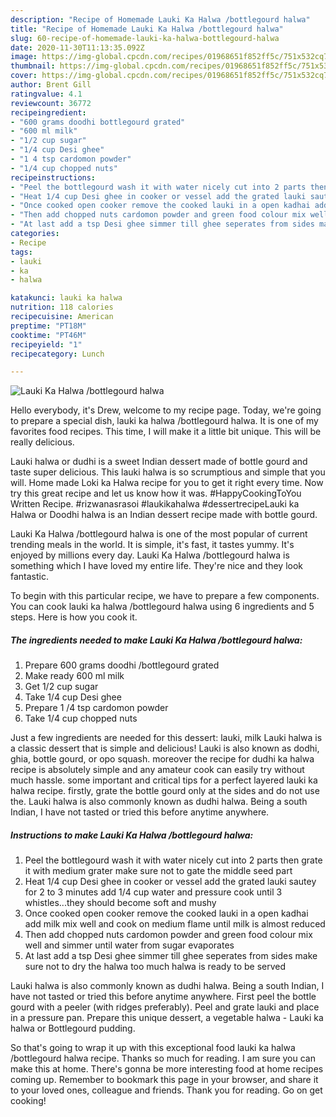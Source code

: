 ```yaml
---
description: "Recipe of Homemade Lauki Ka Halwa /bottlegourd halwa"
title: "Recipe of Homemade Lauki Ka Halwa /bottlegourd halwa"
slug: 60-recipe-of-homemade-lauki-ka-halwa-bottlegourd-halwa
date: 2020-11-30T11:13:35.092Z
image: https://img-global.cpcdn.com/recipes/01968651f852ff5c/751x532cq70/lauki-ka-halwa-bottlegourd-halwa-recipe-main-photo.jpg
thumbnail: https://img-global.cpcdn.com/recipes/01968651f852ff5c/751x532cq70/lauki-ka-halwa-bottlegourd-halwa-recipe-main-photo.jpg
cover: https://img-global.cpcdn.com/recipes/01968651f852ff5c/751x532cq70/lauki-ka-halwa-bottlegourd-halwa-recipe-main-photo.jpg
author: Brent Gill
ratingvalue: 4.1
reviewcount: 36772
recipeingredient:
- "600 grams doodhi bottlegourd grated"
- "600 ml milk"
- "1/2 cup sugar"
- "1/4 cup Desi ghee"
- "1 4 tsp cardomon powder"
- "1/4 cup chopped nuts"
recipeinstructions:
- "Peel the bottlegourd wash it with water nicely cut into 2 parts then grate it with medium grater make sure not to gate the middle seed part"
- "Heat 1/4 cup Desi ghee in cooker or vessel add the grated lauki sautey for 2 to 3 minutes add 1/4 cup water and pressure cook until 3 whistles...they should become soft and mushy"
- "Once cooked open cooker remove the cooked lauki in a open kadhai add milk mix well and cook on medium flame until milk is almost reduced"
- "Then add chopped nuts cardomon powder and green food colour mix well and simmer until water from sugar evaporates"
- "At last add a tsp Desi ghee simmer till ghee seperates from sides make sure not to dry the halwa too much halwa is ready to be served"
categories:
- Recipe
tags:
- lauki
- ka
- halwa

katakunci: lauki ka halwa 
nutrition: 118 calories
recipecuisine: American
preptime: "PT18M"
cooktime: "PT46M"
recipeyield: "1"
recipecategory: Lunch

---
```



![Lauki Ka Halwa /bottlegourd halwa](https://img-global.cpcdn.com/recipes/01968651f852ff5c/751x532cq70/lauki-ka-halwa-bottlegourd-halwa-recipe-main-photo.jpg)

Hello everybody, it's Drew, welcome to my recipe page. Today, we're going to prepare a special dish, lauki ka halwa /bottlegourd halwa. It is one of my favorites food recipes. This time, I will make it a little bit unique. This will be really delicious.

Lauki halwa or dudhi is a sweet Indian dessert made of bottle gourd and taste super delicious. This lauki halwa is so scrumptious and simple that you will. Home made Loki ka Halwa recipe for you to get it right every time. Now try this great recipe and let us know how it was. #HappyCookingToYou Written Recipe. #rizwanasrasoi #laukikahalwa #dessertrecipeLauki ka Halwa or Doodhi halwa is an Indian dessert recipe made with bottle gourd.

Lauki Ka Halwa /bottlegourd halwa is one of the most popular of current trending meals in the world. It is simple, it's fast, it tastes yummy. It's enjoyed by millions every day. Lauki Ka Halwa /bottlegourd halwa is something which I have loved my entire life. They're nice and they look fantastic.


To begin with this particular recipe, we have to prepare a few components. You can cook lauki ka halwa /bottlegourd halwa using 6 ingredients and 5 steps. Here is how you cook it.

<!--inarticleads1-->

##### The ingredients needed to make Lauki Ka Halwa /bottlegourd halwa:

1. Prepare 600 grams doodhi /bottlegourd grated
1. Make ready 600 ml milk
1. Get 1/2 cup sugar
1. Take 1/4 cup Desi ghee
1. Prepare 1 /4 tsp cardomon powder
1. Take 1/4 cup chopped nuts


Just a few ingredients are needed for this dessert: lauki, milk Lauki halwa is a classic dessert that is simple and delicious! Lauki is also known as dodhi, ghia, bottle gourd, or opo squash. moreover the recipe for dudhi ka halwa recipe is absolutely simple and any amateur cook can easily try without much hassle. some important and critical tips for a perfect layered lauki ka halwa recipe. firstly, grate the bottle gourd only at the sides and do not use the. Lauki halwa is also commonly known as dudhi halwa. Being a south Indian, I have not tasted or tried this before anytime anywhere. 

<!--inarticleads2-->

##### Instructions to make Lauki Ka Halwa /bottlegourd halwa:

1. Peel the bottlegourd wash it with water nicely cut into 2 parts then grate it with medium grater make sure not to gate the middle seed part
1. Heat 1/4 cup Desi ghee in cooker or vessel add the grated lauki sautey for 2 to 3 minutes add 1/4 cup water and pressure cook until 3 whistles...they should become soft and mushy
1. Once cooked open cooker remove the cooked lauki in a open kadhai add milk mix well and cook on medium flame until milk is almost reduced
1. Then add chopped nuts cardomon powder and green food colour mix well and simmer until water from sugar evaporates
1. At last add a tsp Desi ghee simmer till ghee seperates from sides make sure not to dry the halwa too much halwa is ready to be served


Lauki halwa is also commonly known as dudhi halwa. Being a south Indian, I have not tasted or tried this before anytime anywhere. First peel the bottle gourd with a peeler (with ridges preferably). Peel and grate lauki and place in a pressure pan. Prepare this unique dessert, a vegetable halwa - Lauki ka halwa or Bottlegourd pudding. 

So that's going to wrap it up with this exceptional food lauki ka halwa /bottlegourd halwa recipe. Thanks so much for reading. I am sure you can make this at home. There's gonna be more interesting food at home recipes coming up. Remember to bookmark this page in your browser, and share it to your loved ones, colleague and friends. Thank you for reading. Go on get cooking!
